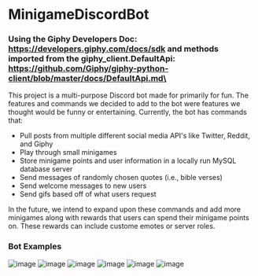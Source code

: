 # MinigameDiscordBot
### Using the Giphy Developers Doc: https://developers.giphy.com/docs/sdk and methods imported from the giphy_client.DefaultApi: https://github.com/Giphy/giphy-python-client/blob/master/docs/DefaultApi.md\

This project is a multi-purpose Discord bot made for primarily for fun. The features and commands we decided to add to the bot were features we thought would be funny or entertaining.
Currently, the bot has commands that: 
- Pull posts from multiple different social media API's like Twitter, Reddit, and Giphy
- Play through small minigames
- Store minigame points and user information in a locally run MySQL database server
- Send messages of randomly chosen quotes (i.e., bible verses)
- Send welcome messages to new users
- Send gifs based off of what users request

In the future, we intend to expand upon these commands and add more minigames along with rewards that users can spend their minigame points on. These rewards can include custome emotes or server roles.

### Bot Examples
![image](https://user-images.githubusercontent.com/72235489/199866877-7caa14b2-5ef8-435b-a585-b98eee940e12.png)
![image](https://user-images.githubusercontent.com/72235489/199866814-0690876a-07de-44dc-bb41-846e736f5fd8.png)
![image](https://user-images.githubusercontent.com/72235489/199866893-685e5a56-0c73-4ff5-b835-1df5381cf2a3.png)
![image](https://user-images.githubusercontent.com/72235489/199866914-cf26ae0c-0564-48fe-b467-3d19fba44dbb.png)
![image](https://user-images.githubusercontent.com/72235489/199866922-f9650376-6d43-48cf-9eb5-ddb7a1e5593d.png)
![image](https://user-images.githubusercontent.com/72235489/199866927-bbb81338-a8d9-4068-bc95-82ba3cf97d6b.png)
